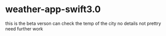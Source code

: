 # weather-app-swift3.0
this is the beta verson 
can check the temp of the city
no details not prettry need further work
